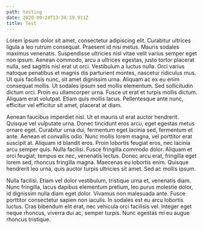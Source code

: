 ```yaml
---
path: testing
date: 2020-09-24T13:34:19.911Z
title: Test
---
```

<!--StartFragment-->

Lorem ipsum dolor sit amet, consectetur adipiscing elit. Curabitur ultrices ligula a leo rutrum consequat. Praesent id nisi metus. Mauris sodales maximus venenatis. Suspendisse ultricies nisl vitae velit varius semper eget non ipsum. Aenean commodo, arcu a ultrices egestas, justo tortor placerat nulla, sed sagittis nisl erat ut orci. Vestibulum a luctus nulla. Orci varius natoque penatibus et magnis dis parturient montes, nascetur ridiculus mus. Ut quis facilisis nunc, sit amet dignissim urna. Aliquam ac ex eu enim consequat mollis. Ut sodales ipsum sed mollis elementum. Sed sollicitudin dictum orci. Proin eu ullamcorper urna. Fusce ut erat et turpis mollis dictum. Aliquam erat volutpat. Etiam quis mollis lacus. Pellentesque ante nunc, efficitur vel efficitur sit amet, placerat at diam.

Aenean faucibus imperdiet nisl. Ut et mauris ut erat auctor hendrerit. Quisque vel vulputate urna. Donec tincidunt eros arcu, eget egestas metus ornare eget. Curabitur urna dui, fermentum eget lacinia sed, fermentum et ante. Aenean et convallis odio. Nunc mollis lorem magna, vel porttitor erat suscipit at. Aliquam id blandit eros. Proin lobortis feugiat eros, nec lacinia arcu semper quis. Nulla facilisi. Fusce fringilla commodo dolor. Aliquam et orci feugiat, tempus ex nec, venenatis lectus. Donec arcu erat, fringilla eget lorem sed, rhoncus fringilla magna. Maecenas eu lobortis enim. Quisque hendrerit leo urna, quis auctor turpis ultricies sit amet. Sed ac mollis ipsum.

Nulla facilisi. Etiam vel dolor vestibulum, tristique urna et, venenatis diam. Nunc fringilla, lacus dapibus elementum pretium, leo purus molestie dolor, id dignissim nulla diam eget dolor. Vivamus non malesuada ante. Fusce porttitor consectetur sapien non iaculis. In sodales est eu arcu lobortis luctus. Cras bibendum elit erat, nec vehicula orci facilisis vel. Integer eget neque rhoncus, viverra dui ac, semper turpis. Nunc egestas mi eu augue rhoncus tristique.

<!--EndFragment-->